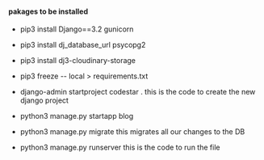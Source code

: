 #### __pakages to be installed__
 - pip3 install Django==3.2 gunicorn
 - pip3 install dj_database_url psycopg2
 - pip3 install dj3-cloudinary-storage
 - pip3 freeze -- local > requirements.txt
 - django-admin startproject codestar .  this is the code to create the new django project
 - python3 manage.py startapp blog
 - python3 manage.py migrate   this migrates all our changes to the DB

 - python3 manage.py runserver    this is the code to run the file
